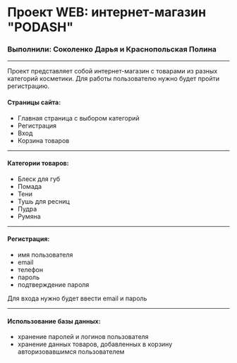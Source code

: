 # Проект WEB: интернет-магазин "PODASH"

### Выполнили: Соколенко Дарья и Краснопольская Полина

---

Проект представляет собой интернет-магазин с товарами из разных категорий косметики. Для работы пользователю нужно будет пройти регистрацию. 

#### Страницы сайта:

- Главная страница с выбором категорий
- Регистрация
- Вход
- Корзина товаров

---

#### Категории товаров: 

- Блеск для губ
- Помада
- Тени
- Тушь для ресниц
- Пудра
- Румяна

---

#### Регистрация:

- имя пользователя
- email
- телефон
- пароль
- подтверждение пароля

Для входа нужно будет ввести email и пароль

---

#### Использование базы данных: 

- хранение паролей и логинов пользователя
- хранение данных товаров, добавленных в корзину авторизовавшимся пользователем

